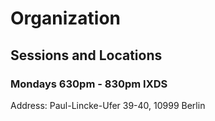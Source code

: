 # Organization

## Sessions and Locations
### Mondays 630pm - 830pm IXDS
Address: Paul-Lincke-Ufer 39-40, 10999 Berlin